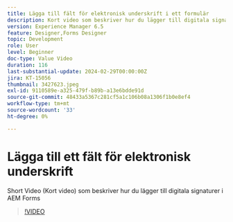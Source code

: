 ```yaml
---
title: Lägga till fält för elektronisk underskrift i ett formulär
description: Kort video som beskriver hur du lägger till digitala signaturer i ett AEM-formulär
version: Experience Manager 6.5
feature: Designer,Forms Designer
topic: Development
role: User
level: Beginner
doc-type: Value Video
duration: 116
last-substantial-update: 2024-02-29T00:00:00Z
jira: KT-15056
thumbnail: 3427623.jpeg
exl-id: 9110589e-a325-479f-b89b-a13e6bdde91d
source-git-commit: 48433a5367c281cf5a1c106b08a1306f1b0e8ef4
workflow-type: tm+mt
source-wordcount: '33'
ht-degree: 0%

---
```


# Lägga till ett fält för elektronisk underskrift

Short Video (Kort video) som beskriver hur du lägger till digitala signaturer i AEM Forms

>[!VIDEO](https://video.tv.adobe.com/v/3439530/?learn=on&captions=swe)
